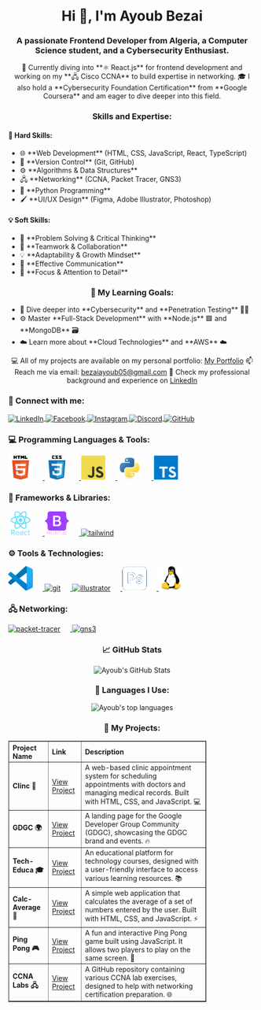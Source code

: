 <h1 align="center">Hi 👋, I'm Ayoub Bezai</h1>
<h3 align="center">A passionate Frontend Developer from Algeria, a Computer Science student, and a Cybersecurity Enthusiast.</h3>

<p align="center">
  🚀 Currently diving into **⚛️ React.js** for frontend development and working on my **🖧 Cisco CCNA** to build expertise in networking.  
  🎓 I also hold a **Cybersecurity Foundation Certification** from **Google Coursera** and am eager to dive deeper into this field.
</p>

<h3 align="center">Skills and Expertise:</h3>

<h4 align="left">🔧 Hard Skills:</h4>
<ul>
  <li>🌐 **Web Development** (HTML, CSS, JavaScript, React, TypeScript)</li>
  <li>🔧 **Version Control** (Git, GitHub)</li>
  <li>⚙️ **Algorithms & Data Structures**</li>
  <li>🖧 **Networking** (CCNA, Packet Tracer, GNS3)</li>
  <li>🐍 **Python Programming**</li>
  <li>🖌️ **UI/UX Design** (Figma, Adobe Illustrator, Photoshop)</li>
</ul>

<h4 align="left">💡 Soft Skills:</h4>
<ul>
  <li>🧠 **Problem Solving & Critical Thinking**</li>
  <li>🤝 **Teamwork & Collaboration**</li>
  <li>💡 **Adaptability & Growth Mindset**</li>
  <li>📢 **Effective Communication**</li>
  <li>🎯 **Focus & Attention to Detail**</li>
</ul>

<h3 align="center">🎯 My Learning Goals:</h3>
<ul>
  <li>🔐 Dive deeper into **Cybersecurity** and **Penetration Testing** 🕵️‍♂️</li>
  <li>⚙️ Master **Full-Stack Development** with **Node.js** 🟩 and **MongoDB** 🗃️</li>
  <li>☁️ Learn more about **Cloud Technologies** and **AWS** ☁️</li>
</ul>

<p align="center">
  💻 All of my projects are available on my personal portfolio: <a href="https://ayoubbb1235.github.io/portfolio/" target="_blank">My Portfolio</a>  
  📫 Reach me via email: <a href="mailto:bezaiayoub05@gmail.com">bezaiayoub05@gmail.com</a>  
  📄 Check my professional background and experience on <a href="https://www.linkedin.com/in/ayoub-bezai-b55315288/" target="_blank">LinkedIn</a>
</p>

<h3 align="left">📱 Connect with me:</h3>
<p align="left">
  <a href="https://www.linkedin.com/in/ayoub-bezai-b55315288/" target="blank">
    <img align="center" src="https://raw.githubusercontent.com/rahuldkjain/github-profile-readme-generator/master/src/images/icons/Social/linked-in-alt.svg" alt="LinkedIn" height="30" width="40" />
  </a>
  <a href="https://www.facebook.com/profile.php?id=61553499324461&locale=fr_fr" target="blank">
    <img align="center" src="https://raw.githubusercontent.com/rahuldkjain/github-profile-readme-generator/master/src/images/icons/Social/facebook.svg" alt="Facebook" height="30" width="40" />
  </a>
  <a href="https://www.instagram.com/ayoubbezai/" target="blank">
    <img align="center" src="https://raw.githubusercontent.com/rahuldkjain/github-profile-readme-generator/master/src/images/icons/Social/instagram.svg" alt="Instagram" height="30" width="40" />
  </a>
  <a href="https://discord.gg/861057171768344606" target="blank">
    <img align="center" src="https://raw.githubusercontent.com/rahuldkjain/github-profile-readme-generator/master/src/images/icons/Social/discord.svg" alt="Discord" height="30" width="40" />
  </a>
  <a href="https://github.com/ayoubbb1235" target="blank">
    <img align="center" src="https://raw.githubusercontent.com/rahuldkjain/github-profile-readme-generator/master/src/images/icons/Social/github.svg" alt="GitHub" height="30" width="40" />
  </a>
</p>

<h3 align="left">💻 Programming Languages & Tools:</h3>
<p align="left">
  <a href="https://developer.mozilla.org/en-US/docs/Web/HTML" target="_blank" rel="noreferrer">
    <img src="https://raw.githubusercontent.com/devicons/devicon/master/icons/html5/html5-original-wordmark.svg" alt="html5" width="50" height="50" style="margin-right: 20px"/>
  </a>
  <a href="https://www.w3schools.com/css/" target="_blank" rel="noreferrer">
    <img src="https://raw.githubusercontent.com/devicons/devicon/master/icons/css3/css3-original-wordmark.svg" alt="css3" width="50" height="50" style="margin-right: 20px"/>
  </a>
  <a href="https://developer.mozilla.org/en-US/docs/Web/JavaScript" target="_blank" rel="noreferrer">
    <img src="https://raw.githubusercontent.com/devicons/devicon/master/icons/javascript/javascript-original.svg" alt="javascript" width="50" height="50" style="margin-right: 20px"/>
  </a>
  <a href="https://www.python.org" target="_blank" rel="noreferrer">
    <img src="https://raw.githubusercontent.com/devicons/devicon/master/icons/python/python-original.svg" alt="python" width="50" height="50" style="margin-right: 20px"/>
  </a>
  <a href="https://www.typescriptlang.org/" target="_blank" rel="noreferrer">
    <img src="https://raw.githubusercontent.com/devicons/devicon/master/icons/typescript/typescript-original.svg" alt="typescript" width="50" height="50" style="margin-right: 20px"/>
  </a>
</p>

<h3 align="left">🔧 Frameworks & Libraries:</h3>
<p align="left">
  <a href="https://reactjs.org/" target="_blank" rel="noreferrer">
    <img src="https://raw.githubusercontent.com/devicons/devicon/master/icons/react/react-original-wordmark.svg" alt="react" width="50" height="50" style="margin-right: 20px"/>
  </a>
  <a href="https://getbootstrap.com/" target="_blank" rel="noreferrer">
    <img src="https://raw.githubusercontent.com/devicons/devicon/master/icons/bootstrap/bootstrap-plain-wordmark.svg" alt="bootstrap" width="50" height="50" style="margin-right: 20px; filter: brightness(1.4);"/>
  </a>
  <a href="https://tailwindcss.com/" target="_blank" rel="noreferrer">
    <img src="https://www.vectorlogo.zone/logos/tailwindcss/tailwindcss-icon.svg" alt="tailwind" width="50" height="50" style="margin-right: 20px"/>
  </a>
</p>

<h3 align="left">⚙️ Tools & Technologies:</h3>
<p align="left">
  <a href="https://code.visualstudio.com/" target="_blank" rel="noreferrer">
    <img src="https://raw.githubusercontent.com/devicons/devicon/master/icons/vscode/vscode-original.svg" alt="vs code" width="50" height="50" style="margin-right: 20px"/>
  </a>
  <a href="https://git-scm.com/" target="_blank" rel="noreferrer">
    <img src="https://www.vectorlogo.zone/logos/git-scm/git-scm-icon.svg" alt="git" width="50" height="50" style="margin-right: 20px"/>
  </a>
  <a href="https://www.adobe.com/in/products/illustrator.html" target="_blank" rel="noreferrer">
    <img src="https://www.vectorlogo.zone/logos/adobe_illustrator/adobe_illustrator-icon.svg" alt="illustrator" width="50" height="50" style="margin-right: 20px"/>
  </a>
  <a href="https://www.photoshop.com/en" target="_blank" rel="noreferrer">
    <img src="https://raw.githubusercontent.com/devicons/devicon/master/icons/photoshop/photoshop-line.svg" alt="photoshop" width="50" height="50" style="margin-right: 20px; filter: brightness(1.5);"/>
  </a>
  <a href="https://www.linux.org/" target="_blank" rel="noreferrer">
    <img src="https://raw.githubusercontent.com/devicons/devicon/master/icons/linux/linux-original.svg" alt="linux" width="50" height="50" style="margin-right: 20px"/>
  </a>
</p>

<h3 align="left">🖧 Networking:</h3>
<p align="left">
  <a href="https://www.netacad.com/courses/packet-tracer" target="_blank" rel="noreferrer">
    <img src="https://www.vectorlogo.zone/logos/cisco/cisco-icon.svg" alt="packet-tracer" width="50" height="50" style="margin-right: 20px"/>
  </a>
  <a href="https://www.gns3.com/" target="_blank" rel="noreferrer">
    <img src="https://www.vectorlogo.zone/logos/gns3/gns3-icon.svg" alt="gns3" width="50" height="50" style="margin-right: 20px"/>
  </a>
</p>

<h3 align="center">📈 GitHub Stats</h3>
<p align="center">
  <img height="190em" src="https://github-readme-stats.vercel.app/api?username=AYOUBBB123&show_icons=true&hide_border=true&hide=prs&theme=radical" alt="Ayoub's GitHub Stats"/>
</p>

<h3 align="center">📝 Languages I Use:</h3>
<p align="center">
  <img height="180em" src="https://github-readme-stats.vercel.app/api/top-langs/?username=AYOUBBB123&langs_count=10&exclude_html_css=true&layout=compact&theme=radical&cache_seconds=1" alt="Ayoub's top languages"/>
</p>

<h3 align="center">🚀 My Projects:</h3>

<table align="center" border="1" cellpadding="10" cellspacing="0" style="border-collapse: collapse; width: 80%; text-align: left;">
  <tr>
    <th>Project Name</th>
    <th>Link</th>
    <th>Description</th>
  </tr>
  <tr>
    <td><strong>Clinc 🏥</strong></td>
    <td><a href="https://ayoubbb1235.github.io/clinc/" target="_blank">View Project</a></td>
    <td>A web-based clinic appointment system for scheduling appointments with doctors and managing medical records. Built with HTML, CSS, and JavaScript. 💻</td>
  </tr>
  <tr>
    <td><strong>GDGC 🌍</strong></td>
    <td><a href="https://ayoubbb123.github.io/gdgc/" target="_blank">View Project</a></td>
    <td>A landing page for the Google Developer Group Community (GDGC), showcasing the GDGC brand and events. 🔥</td>
  </tr>
  <tr>
    <td><strong>Tech-Educa 🎓</strong></td>
    <td><a href="https://ayoubbb123.github.io/Tech-Educa/index.html" target="_blank">View Project</a></td>
    <td>An educational platform for technology courses, designed with a user-friendly interface to access various learning resources. 📚</td>
  </tr>
  <tr>
    <td><strong>Calc-Average 🔢</strong></td>
    <td><a href="https://ayoubbb123.github.io/calc-avrage/" target="_blank">View Project</a></td>
    <td>A simple web application that calculates the average of a set of numbers entered by the user. Built with HTML, CSS, and JavaScript. ⚡</td>
  </tr>
  <tr>
    <td><strong>Ping Pong 🎮</strong></td>
    <td><a href="https://ayoubbb123.github.io/ping-pong/" target="_blank">View Project</a></td>
    <td>A fun and interactive Ping Pong game built using JavaScript. It allows two players to play on the same screen. 🏓</td>
  </tr>
  <tr>
    <td><strong>CCNA Labs 🖧</strong></td>
    <td><a href="https://github.com/AYOUBBB123/CCNA-labs" target="_blank">View Project</a></td>
    <td>A GitHub repository containing various CCNA lab exercises, designed to help with networking certification preparation. 🌐</td>
  </tr>
</table>

